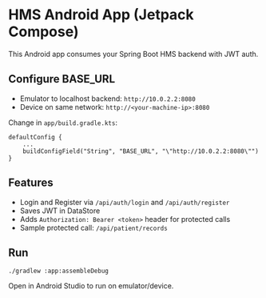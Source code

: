 # HMS Android App (Jetpack Compose)

This Android app consumes your Spring Boot HMS backend with JWT auth.

## Configure BASE_URL

- Emulator to localhost backend: `http://10.0.2.2:8080`
- Device on same network: `http://<your-machine-ip>:8080`

Change in `app/build.gradle.kts`:

```
defaultConfig {
    ...
    buildConfigField("String", "BASE_URL", "\"http://10.0.2.2:8080\"")
}
```

## Features
- Login and Register via `/api/auth/login` and `/api/auth/register`
- Saves JWT in DataStore
- Adds `Authorization: Bearer <token>` header for protected calls
- Sample protected call: `/api/patient/records`

## Run
```
./gradlew :app:assembleDebug
```
Open in Android Studio to run on emulator/device.

